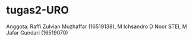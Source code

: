 # tugas2-URO

Anggota:
Raffi Zulvian Muzhaffar (16519138), 
M Ichsandro D Noor STEI, 
M Jafar Gundari (16519070)
